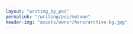 ```yaml
---
layout: "writing_by_poi"
permalink: "/writing/poi/motown"
header-img: "assets/owner/hero/archive-bg.jpg"
---
```

